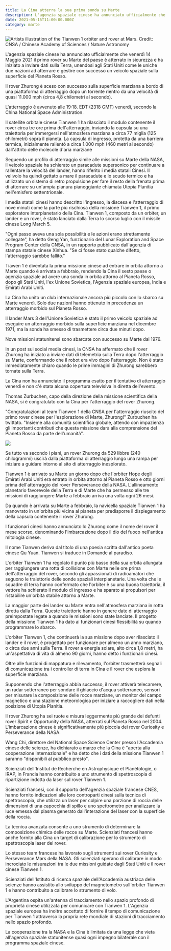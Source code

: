 ```yaml
---
title: La Cina atterra la sua prima sonda su Marte
description: L'agenzia spaziale cinese ha annunciato ufficialmente che venerdì 14 Maggio 2021 il primo rover su Marte del paese è atterrato in sicurezza...
date: 2021-05-15T11:00:00.000Z
category: marte
---
```


<img src="https://mk0spaceflightnoa02a.kinstacdn.com/wp-content/uploads/2020/07/tianwen1.jpg" alt="Artists illustration of the Tianwen 1 orbiter and rover at Mars. Credit: CNSA / Chinese Academy of Sciences / Nature Astronomy " title="Artists illustration of the Tianwen 1 orbiter and rover at Mars. Credit: CNSA / Chinese Academy of Sciences / Nature Astronomy">

L'agenzia spaziale cinese ha annunciato ufficialmente che venerdì 14 Maggio 2021 il primo rover su Marte del paese è atterrato in sicurezza e ha iniziato a inviare dati sulla Terra, unendosi agli Stati Uniti come le uniche due nazioni ad atterrare e gestire con successo un veicolo spaziale sulla superficie del Pianeta Rosso.

Il rover Zhurong è sceso con successo sulla superficie marziana a bordo di una piattaforma di atterraggio dopo un torrente rientro da una velocità di quasi 11.000 mph (circa 4,8 chilometri al secondo).

L'atterraggio è avvenuto alle 19:18. EDT (2318 GMT) venerdì, secondo la China National Space Administration.

Il satellite orbitale cinese Tianwen 1 ha rilasciato il modulo contenente il rover circa tre ore prima dell'atterraggio, inviando la capsula su una traiettoria per immergersi nell'atmosfera marziana a circa 77 miglia (125 chilometri) sopra il pianeta. La capsula di ingresso, protetta da una barriera termica, inizialmente rallentò a circa 1.000 mph (460 metri al secondo) dall'attrito delle molecole d'aria marziane

Seguendo un profilo di atterraggio simile alle missioni su Marte della NASA, il veicolo spaziale ha schierato un paracadute supersonico per continuare a rallentare la velocità del lander, hanno riferito i media statali Cinesi. Il velivolo ha quindi gettato a mare il paracadute e lo scudo termico e ha utilizzato un sistema di retro propulsione per fare il resto della frenata prima di atterrare su un'ampia pianura pianeggiante chiamata Utopia Planitia nell'emisfero settentrionale.

I media statali cinesi hanno descritto l'ingresso, la discesa e l'atterraggio di nove minuti come la parte più rischiosa della missione Tianwen 1, il primo esploratore interplanetario della Cina. Tianwen 1, composto da un orbiter, un lander e un rover, è stato lanciato dalla Terra lo scorso luglio con il missile cinese Long March 5.

"Ogni passo aveva una sola possibilità e le azioni erano strettamente collegate", ha detto Geng Yan, funzionario del Lunar Exploration and Space Program Center della CNSA, in un rapporto pubblicato dall'agenzia di stampa statale cinese Xinhua. "Se ci fosse stato qualche difetto, l'atterraggio sarebbe fallito."

Tiawen 1 è diventata la prima missione cinese ad entrare in orbita attorno a Marte quando è arrivata a febbraio, rendendo la Cina il sesto paese o agenzia spaziale ad avere una sonda in orbita attorno al Pianeta Rosso, dopo gli Stati Uniti, l'ex Unione Sovietica, l'Agenzia spaziale europea, India e Emirati Arabi Uniti.

La Cina ha unito un club internazionale ancora più piccolo con lo sbarco su Marte venerdì. Solo due nazioni hanno ottenuto in precedenza un atterraggio morbido sul Pianeta Rosso.

Il lander Mars 3 dell'Unione Sovietica è stato il primo veicolo spaziale ad eseguire un atterraggio morbido sulla superficie marziana nel dicembre 1971, ma la sonda ha smesso di trasmettere circa due minuti dopo.

Nove missioni statunitensi sono sbarcate con successo su Marte dal 1976.

In un post sui social media cinesi, la CNSA ha affermato che il rover Zhurong ha iniziato a inviare dati di telemetria sulla Terra dopo l'atterraggio su Marte, confermando che il robot era vivo dopo l'atterraggio. Non è stato immediatamente chiaro quando le prime immagini di Zhurong sarebbero tornate sulla Terra.

La Cina non ha annunciato il programma esatto per il tentativo di atterraggio venerdì e non c'è stata alcuna copertura televisiva in diretta dell'evento.

Thomas Zurbuchen, capo della direzione della missione scientifica della NASA, si è congratulato con la Cina per l'atterraggio del rover Zhurong.

"Congratulazioni al team Tianwen 1 della CNSA per l'atterraggio riuscito del primo rover cinese per l'esplorazione di Marte, Zhurong!" Zurbuchen ha twittato. "Insieme alla comunità scientifica globale, attendo con impazienza gli importanti contributi che questa missione darà alla comprensione del Pianeta Rosso da parte dell'umanità".

<img src="https://mk0spaceflightnoa02a.kinstacdn.com/wp-content/uploads/2021/05/tianwen1_art1.jpg"/>

Se tutto va secondo i piani, un rover Zhurong da 529 libbre (240 chilogrammi) uscirà dalla piattaforma di atterraggio lungo una rampa per iniziare a guidare intorno al sito di atterraggio inesplorato.

Tianwen 1 è arrivato su Marte un giorno dopo che l'orbiter Hope degli Emirati Arabi Uniti era entrato in orbita attorno al Pianeta Rosso e otto giorni prima dell'atterraggio del rover Perseverance della NASA. L'allineamento planetario favorevole della Terra e di Marte che ha permesso alle tre missioni di raggiungere Marte a febbraio arriva una volta ogni 26 mesi.

Da quando è arrivata su Marte a febbraio, la navicella spaziale Tianwen 1 ha manovrato in un'orbita più vicina al pianeta per predisporre il dispiegamento della capsula contenente il rover Zhurong.

I funzionari cinesi hanno annunciato lo Zhurong come il nome del rover il mese scorso, denominando l'imbarcazione dopo il dio del fuoco nell'antica mitologia cinese.

Il nome Tianwen deriva dal titolo di una poesia scritta dall'antico poeta cinese Qu Yuan. Tianwen si traduce in Domande al paradiso.

L'orbiter Tianwen 1 ha regolato il punto più basso della sua orbita allungata per raggiungere una rotta di collisione con Marte nelle ore prima dell'atterraggio del rover, secondo gli appassionati di radioamatori che seguono le traiettorie delle sonde spaziali interplanetarie. Una volta che le squadre di terra hanno confermato che l'orbiter è su una buona traiettoria, il vettore ha schierato il modulo di ingresso e ha sparato ai propulsori per ristabilire un'orbita stabile attorno a Marte.

La maggior parte dei lander su Marte entra nell'atmosfera marziana in rotta diretta dalla Terra. Queste traiettorie hanno in genere date di atterraggio preimpostate legate a quando le missioni sono state lanciate. Il progetto della missione Tianwen 1 ha dato ai funzionari cinesi flessibilità su quando programmare lo sbarco.

L'orbiter Tianwen 1, che continuerà la sua missione dopo aver rilasciato il lander e il rover, è progettato per funzionare per almeno un anno marziano, o circa due anni sulla Terra. Il rover a energia solare, alto circa 1,8 metri, ha un'aspettativa di vita di almeno 90 giorni, hanno detto i funzionari cinesi.

Oltre alle funzioni di mappatura e rilevamento, l'orbiter trasmetterà segnali di comunicazione tra i controller di terra in Cina e il rover che esplora la superficie marziana.

Supponendo che l'atterraggio abbia successo, il rover attiverà telecamere, un radar sotterraneo per sondare il ghiaccio d'acqua sotterraneo, sensori per misurare la composizione delle rocce marziane, un monitor del campo magnetico e una stazione meteorologica per iniziare a raccogliere dati nella posizione di Utopia Planitia.

Il rover Zhurong ha sei ruote e misura leggermente più grande dei defunti rover Spirit e Opportunity della NASA, atterrati sul Pianeta Rosso nel 2004. L'imbarcazione cinese è significativamente più piccola dei rover Curiosity e Perseverance della NASA.

Wang Chi, direttore del National Space Science Center presso l'Accademia cinese delle scienze, ha dichiarato a marzo che la Cina è "aperta alla cooperazione internazionale" e ha detto che i dati della missione Tianwen 1 saranno "disponibili al pubblico presto".

Scienziati dell'Institut de Recherche en Astrophysique et Planétologie, o IRAP, in Francia hanno contribuito a uno strumento di spettroscopia di ripartizione indotta da laser sul rover Tianwen 1.

Scienziati francesi, con il supporto dell'agenzia spaziale francese CNES, hanno fornito indicazioni alle loro controparti cinesi sulla tecnica di spettroscopia, che utilizza un laser per colpire una porzione di roccia delle dimensioni di una capocchia di spillo e uno spettrometro per analizzare la luce emessa dal plasma generato dall'interazione del laser con la superficie della roccia.

La tecnica avanzata consente a uno strumento di determinare la composizione chimica delle rocce su Marte. Scienziati francesi hanno anche fornito alla Cina un target di calibrazione per lo strumento di spettroscopia laser del rover.

Lo stesso team francese ha lavorato sugli strumenti sui rover Curiosity e Perseverance Mars della NASA. Gli scienziati sperano di calibrare in modo incrociato le misurazioni tra le due missioni guidate dagli Stati Uniti e il rover cinese Tianwen 1.

Scienziati dell'Istituto di ricerca spaziale dell'Accademia austriaca delle scienze hanno assistito allo sviluppo del magnetometro sull'orbiter Tianwen 1 e hanno contribuito a calibrare lo strumento di volo.

L'Argentina ospita un'antenna di tracciamento nello spazio profondo di proprietà cinese utilizzata per comunicare con Tianwen 1. L'Agenzia spaziale europea ha inoltre accettato di fornire il tempo di comunicazione per Tianwen 1 attraverso la propria rete mondiale di stazioni di tracciamento nello spazio profondo.

La cooperazione tra la NASA e la Cina è limitata da una legge che vieta all'agenzia spaziale statunitense quasi ogni impegno bilaterale con il programma spaziale cinese.
